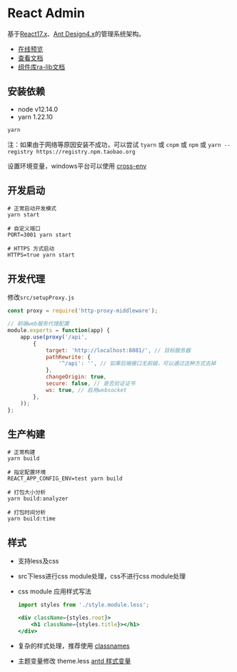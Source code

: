 # React Admin

基于[React17.x](https://reactjs.org)、[Ant Design4.x](https://ant.design/)的管理系统架构。

- [在线预览](https://sxfad.github.io/react-admin/build)
- [查看文档](https://sxfad.github.io/react-admin/#/)
- [组件库ra-lib文档](https://sxfad.github.io/ra-lib/)

## 安装依赖

- node v12.14.0
- yarn 1.22.10

```bash
yarn
```

注：如果由于网络等原因安装不成功，可以尝试 `tyarn` 或 `cnpm` 或 `npm` 或 `yarn --registry https://registry.npm.taobao.org`

设置环境变量，windows平台可以使用 [cross-env](https://github.com/kentcdodds/cross-env#)

## 开发启动

```
# 正常启动开发模式
yarn start 

# 自定义端口
PORT=3001 yarn start

# HTTPS 方式启动
HTTPS=true yarn start
```

## 开发代理

修改`src/setupProxy.js`

```js
const proxy = require('http-proxy-middleware');

// 前端web服务代理配置
module.exports = function(app) {
    app.use(proxy('/api',
        {
            target: 'http://localhost:8081/', // 目标服务器
            pathRewrite: {
                '^/api': '', // 如果后端接口无前缀，可以通过这种方式去掉
            },
            changeOrigin: true,
            secure: false, // 是否验证证书
            ws: true, // 启用websocket
        },
    ));
};

```

## 生产构建

```
# 正常构建
yarn build

# 指定配置环境
REACT_APP_CONFIG_ENV=test yarn build

# 打包大小分析
yarn build:analyzer

# 打包时间分析
yarn build:time
```

## 样式

- 支持less及css
- src下less进行css module处理，css不进行css module处理
- css module 应用样式写法
    ```jsx
    import styles from './style.module.less';
    
    <div className={styles.root}>
        <h1 className={styles.title}></h1>
    </div>
    ```

- 复杂的样式处理，推荐使用 [classnames](https://github.com/JedWatson/classnames)
- 主题变量修改 theme.less [antd 样式变量](https://ant.design/docs/react/customize-theme-cn)
